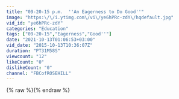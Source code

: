 ```yaml
---
title: "09-20-15 p.m.  ''An Eagerness to Do Good''"
image: "https:\/\/i.ytimg.com\/vi\/ye6hPRc-zdY\/hqdefault.jpg"
vid_id: "ye6hPRc-zdY"
categories: "Education"
tags: ["09-20-15","Eagerness","Good''"]
date: "2021-10-13T01:06:53+03:00"
vid_date: "2015-10-13T10:36:07Z"
duration: "PT31M58S"
viewcount: "12"
likeCount: "0"
dislikeCount: "0"
channel: "FBCofROSEHILL"
---
```

{% raw %}{% endraw %}
